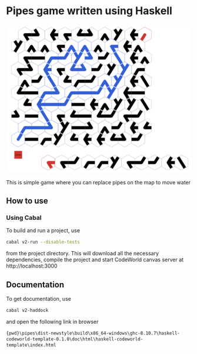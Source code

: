 # Pipes game written using Haskell

![Gameplay](images/gameplay.png)

This is simple game where you can replace pipes on the map to move water

## How to use

### Using Cabal

To build and run a project, use

```sh
cabal v2-run --disable-tests
```

from the project directory. This will download all the necessary dependencies, compile the project and start CodeWorld canvas server at http://localhost:3000

## Documentation

To get documentation, use

```sh
cabal v2-haddock
```

and open the following link in browser

```
{pwd}\pipes\dist-newstyle\build\x86_64-windows\ghc-8.10.7\haskell-codeworld-template-0.1.0\doc\html\haskell-codeworld-template\index.html
```
